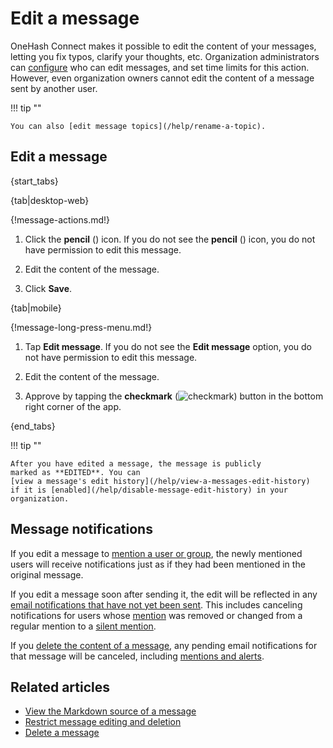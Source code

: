 # Edit a message

OneHash Connect makes it possible to edit the content of your messages, letting you fix
typos, clarify your thoughts, etc. Organization administrators can
[configure](/help/restrict-message-editing-and-deletion) who can edit messages,
and set time limits for this action. However, even organization owners cannot
edit the content of a message sent by another user.

!!! tip ""

    You can also [edit message topics](/help/rename-a-topic).

## Edit a message

{start_tabs}

{tab|desktop-web}

{!message-actions.md!}

1. Click the **pencil** (<i class="fa fa-pencil"></i>) icon. If you do not see
   the **pencil** (<i class="fa fa-pencil"></i>) icon, you do not have
   permission to edit this message.

1. Edit the content of the message.

1. Click **Save**.

{tab|mobile}

{!message-long-press-menu.md!}

1. Tap **Edit message**. If you do not see the **Edit message** option, you do
   not have permission to edit this message.

1. Edit the content of the message.

1. Approve by tapping the **checkmark**
   (<img src="/static/images/help/mobile-check-circle-icon.svg" alt="checkmark" class="help-center-icon"/>)
   button in the bottom right corner of the app.

{end_tabs}

!!! tip ""

    After you have edited a message, the message is publicly
    marked as **EDITED**. You can
    [view a message's edit history](/help/view-a-messages-edit-history)
    if it is [enabled](/help/disable-message-edit-history) in your organization.

## Message notifications

If you edit a message to [mention a user or group](/help/mention-a-user-or-group),
the newly mentioned users will receive notifications just as if they had been
mentioned in the original message.

If you edit a message soon after sending it, the edit will be reflected in any
[email notifications that have not yet been sent](/help/email-notifications#delay-before-sending-emails).
This includes canceling notifications for users whose
[mention](/help/format-your-message-using-markdown#mention-a-user-or-group) was
removed or changed from a regular mention to a
[silent mention](/help/mention-a-user-or-group#silently-mention-a-user).

If you [delete the content of a message](/help/delete-a-message#delete-message-content),
any pending email notifications for that message will be canceled, including
[mentions and alerts](/help/dm-mention-alert-notifications).

## Related articles

* [View the Markdown source of a message](/help/view-the-markdown-source-of-a-message)
* [Restrict message editing and deletion](/help/restrict-message-editing-and-deletion)
* [Delete a message](/help/delete-a-message)
